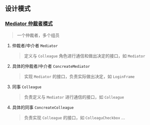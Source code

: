 ## 设计模式


### [Mediator 仲裁者模式](src/main/java/com/example/demo/mode/mediator/)
> 一个仲裁者，多个组员
1. 仲裁者/中介者 `Mediator`
   > 定义与 `Colleague` 角色进行通信和做出决定的接口，如 `Mediator`
2. 具体的仲裁者/中介者 `ConcreateMediator` 
   > 实现 `Mediator` 的接口，负责实际做出决定，如 `LoginFrame`
3. 同事 `Colleague`
   > 负责定义与 `Mediator` 进行通信的接口，如 `Colleague`
4. 具体的同事 `ConcreateColleague`
   > 负责实现 `Colleague` 的接口，如 `ColleaguCheckbox` ...